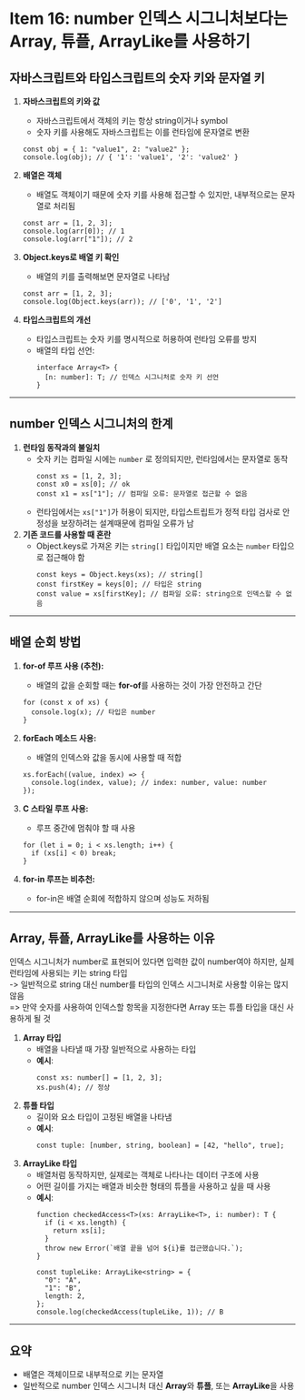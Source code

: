 # Item 16: number 인덱스 시그니처보다는 Array, 튜플, ArrayLike를 사용하기

## 자바스크립트와 타입스크립트의 숫자 키와 문자열 키

1. **자바스크립트의 키와 값**

   - 자바스크립트에서 객체의 키는 항상 string이거나 symbol
   - 숫자 키를 사용해도 자바스크립트는 이를 런타임에 문자열로 변환

   ```tsx
   const obj = { 1: "value1", 2: "value2" };
   console.log(obj); // { '1': 'value1', '2': 'value2' }
   ```

2. **배열은 객체**

   - 배열도 객체이기 때문에 숫자 키를 사용해 접근할 수 있지만, 내부적으로는 문자열로 처리됨

   ```tsx
   const arr = [1, 2, 3];
   console.log(arr[0]); // 1
   console.log(arr["1"]); // 2
   ```

3. **Object.keys로 배열 키 확인**

   - 배열의 키를 출력해보면 문자열로 나타남

   ```tsx
   const arr = [1, 2, 3];
   console.log(Object.keys(arr)); // ['0', '1', '2']
   ```

4. **타입스크립트의 개선**
   - 타입스크립트는 숫자 키를 명시적으로 허용하여 런타임 오류를 방지
   - 배열의 타입 선언:
     ```tsx
     interface Array<T> {
       [n: number]: T; // 인덱스 시그니처로 숫자 키 선언
     }
     ```

---

## number 인덱스 시그니처의 한계

1. **런타임 동작과의 불일치**
   - 숫자 키는 컴파일 시에는 `number` 로 정의되지만, 런타임에서는 문자열로 동작
     ```tsx
     const xs = [1, 2, 3];
     const x0 = xs[0]; // ok
     const x1 = xs["1"]; // 컴파일 오류: 문자열로 접근할 수 없음
     ```
   - 런타임에서는 `xs["1"]`가 허용이 되지만, 타입스트립트가 정적 타입 검사로 안정성을 보장하려는 설계때문에 컴파일 오류가 남
2. **기존 코드를 사용할 때 혼란**
   - Object.keys로 가져온 키는 `string[]` 타입이지만 배열 요소는 `number` 타입으로 접근해야 함
     ```tsx
     const keys = Object.keys(xs); // string[]
     const firstKey = keys[0]; // 타입은 string
     const value = xs[firstKey]; // 컴파일 오류: string으로 인덱스할 수 없음
     ```

---

## 배열 순회 방법

1. **for-of 루프 사용 (추천):**

   - 배열의 값을 순회할 때는 **for-of**를 사용하는 것이 가장 안전하고 간단

   ```tsx
   for (const x of xs) {
     console.log(x); // 타입은 number
   }
   ```

2. **forEach 메소드 사용:**

   - 배열의 인덱스와 값을 동시에 사용할 때 적합

   ```tsx
   xs.forEach((value, index) => {
     console.log(index, value); // index: number, value: number
   });
   ```

3. **C 스타일 루프 사용:**

   - 루프 중간에 멈춰야 할 때 사용

   ```tsx
   for (let i = 0; i < xs.length; i++) {
     if (xs[i] < 0) break;
   }
   ```

4. **for-in 루프는 비추천:**
   - for-in은 배열 순회에 적합하지 않으며 성능도 저하됨

---

## Array, 튜플, ArrayLike를 사용하는 이유

인덱스 시그니처가 number로 표현되어 있다면 입력한 값이 number여야 하지만, 실제 런타임에 사용되는 키는 string 타입  
-> 일반적으로 string 대신 number를 타입의 인덱스 시그니처로 사용할 이유는 많지 않음  
=> 만약 숫자를 사용하여 인덱스할 항목을 지정한다면 Array 또는 튜플 타입을 대신 사용하게 될 것

1. **Array 타입**
   - 배열을 나타낼 때 가장 일반적으로 사용하는 타입
   - **예시**:
     ```tsx
     const xs: number[] = [1, 2, 3];
     xs.push(4); // 정상
     ```
2. **튜플 타입**
   - 길이와 요소 타입이 고정된 배열을 나타냄
   - **예시**:
     ```tsx
     const tuple: [number, string, boolean] = [42, "hello", true];
     ```
3. **ArrayLike 타입**
   - 배열처럼 동작하지만, 실제로는 객체로 나타나는 데이터 구조에 사용
   - 어떤 길이를 가지는 배열과 비슷한 형태의 튜플을 사용하고 싶을 때 사용
   - **예시**:
     ```tsx
     function checkedAccess<T>(xs: ArrayLike<T>, i: number): T {
       if (i < xs.length) {
         return xs[i];
       }
       throw new Error(`배열 끝을 넘어 ${i}를 접근했습니다.`);
     }

     const tupleLike: ArrayLike<string> = {
       "0": "A",
       "1": "B",
       length: 2,
     };
     console.log(checkedAccess(tupleLike, 1)); // B
     ```

---

## 요약

- 배열은 객체이므로 내부적으로 키는 문자열
- 일반적으로 number 인덱스 시그니처 대신 **Array**와 **튜플**, 또는 **ArrayLike**을 사용
